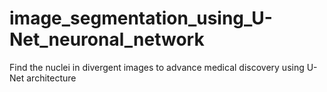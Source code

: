 # image_segmentation_using_U-Net_neuronal_network
Find the nuclei in divergent images to advance medical discovery using U-Net architecture
